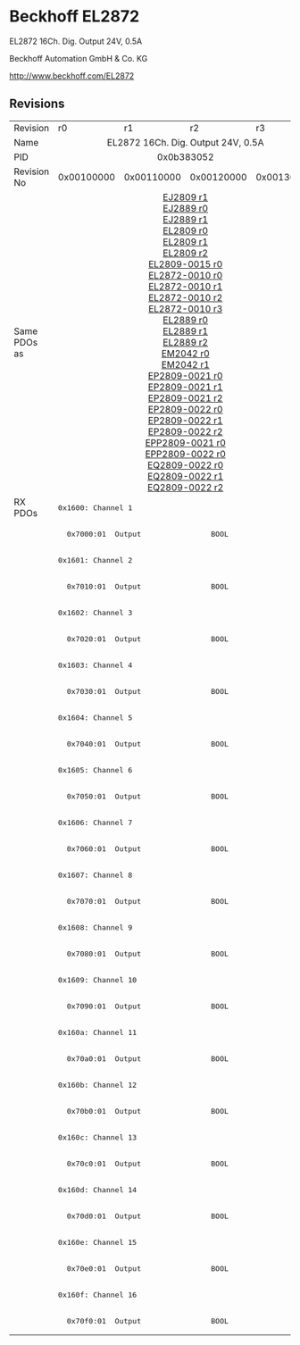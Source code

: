 # Beckhoff EL2872

EL2872 16Ch. Dig. Output 24V, 0.5A

Beckhoff Automation GmbH & Co. KG

http://www.beckhoff.com/EL2872

## Revisions
<table>
<tr >
<td>Revision</td>
<td>r0</td>
<td>r1</td>
<td>r2</td>
<td>r3</td>
</tr>
<tr >
<td>Name</td>
<td colspan=4 align="center">EL2872 16Ch. Dig. Output 24V, 0.5A</td>
</tr>
<tr >
<td>PID</td>
<td colspan=4 align="center">0x0b383052</td>
</tr>
<tr >
<td>Revision No</td>
<td>0x00100000</td>
<td>0x00110000</td>
<td>0x00120000</td>
<td>0x00130000</td>
</tr>
<tr >
<td>Same PDOs as</td>
<td colspan=4 align="center"><a href="EJ2809">EJ2809 r1</a><br/><a href="EJ2889">EJ2889 r0</a><br/><a href="EJ2889">EJ2889 r1</a><br/><a href="EL2809">EL2809 r0</a><br/><a href="EL2809">EL2809 r1</a><br/><a href="EL2809">EL2809 r2</a><br/><a href="EL2809-0015">EL2809-0015 r0</a><br/><a href="EL2872-0010">EL2872-0010 r0</a><br/><a href="EL2872-0010">EL2872-0010 r1</a><br/><a href="EL2872-0010">EL2872-0010 r2</a><br/><a href="EL2872-0010">EL2872-0010 r3</a><br/><a href="EL2889">EL2889 r0</a><br/><a href="EL2889">EL2889 r1</a><br/><a href="EL2889">EL2889 r2</a><br/><a href="EM2042">EM2042 r0</a><br/><a href="EM2042">EM2042 r1</a><br/><a href="EP2809-0021">EP2809-0021 r0</a><br/><a href="EP2809-0021">EP2809-0021 r1</a><br/><a href="EP2809-0021">EP2809-0021 r2</a><br/><a href="EP2809-0022">EP2809-0022 r0</a><br/><a href="EP2809-0022">EP2809-0022 r1</a><br/><a href="EP2809-0022">EP2809-0022 r2</a><br/><a href="EPP2809-0021">EPP2809-0021 r0</a><br/><a href="EPP2809-0022">EPP2809-0022 r0</a><br/><a href="EQ2809-0022">EQ2809-0022 r0</a><br/><a href="EQ2809-0022">EQ2809-0022 r1</a><br/><a href="EQ2809-0022">EQ2809-0022 r2</a></td>
</tr>
<tr class="rxpdo pdosection">
<td rowspan=32 valign=top>RX PDOs</td>
<td colspan=4 align="left"><pre>0x1600: Channel 1</pre></td>
<td></td>
</tr>
<tr class="rxpdo">
<td colspan=4 align="left"><pre>  0x7000:01  Output                BOOL</pre></td>
</tr>
<tr class="rxpdo pdosection">
<td colspan=4 align="left"><pre>0x1601: Channel 2</pre></td>
</tr>
<tr class="rxpdo">
<td colspan=4 align="left"><pre>  0x7010:01  Output                BOOL</pre></td>
</tr>
<tr class="rxpdo pdosection">
<td colspan=4 align="left"><pre>0x1602: Channel 3</pre></td>
</tr>
<tr class="rxpdo">
<td colspan=4 align="left"><pre>  0x7020:01  Output                BOOL</pre></td>
</tr>
<tr class="rxpdo pdosection">
<td colspan=4 align="left"><pre>0x1603: Channel 4</pre></td>
</tr>
<tr class="rxpdo">
<td colspan=4 align="left"><pre>  0x7030:01  Output                BOOL</pre></td>
</tr>
<tr class="rxpdo pdosection">
<td colspan=4 align="left"><pre>0x1604: Channel 5</pre></td>
</tr>
<tr class="rxpdo">
<td colspan=4 align="left"><pre>  0x7040:01  Output                BOOL</pre></td>
</tr>
<tr class="rxpdo pdosection">
<td colspan=4 align="left"><pre>0x1605: Channel 6</pre></td>
</tr>
<tr class="rxpdo">
<td colspan=4 align="left"><pre>  0x7050:01  Output                BOOL</pre></td>
</tr>
<tr class="rxpdo pdosection">
<td colspan=4 align="left"><pre>0x1606: Channel 7</pre></td>
</tr>
<tr class="rxpdo">
<td colspan=4 align="left"><pre>  0x7060:01  Output                BOOL</pre></td>
</tr>
<tr class="rxpdo pdosection">
<td colspan=4 align="left"><pre>0x1607: Channel 8</pre></td>
</tr>
<tr class="rxpdo">
<td colspan=4 align="left"><pre>  0x7070:01  Output                BOOL</pre></td>
</tr>
<tr class="rxpdo pdosection">
<td colspan=4 align="left"><pre>0x1608: Channel 9</pre></td>
</tr>
<tr class="rxpdo">
<td colspan=4 align="left"><pre>  0x7080:01  Output                BOOL</pre></td>
</tr>
<tr class="rxpdo pdosection">
<td colspan=4 align="left"><pre>0x1609: Channel 10</pre></td>
</tr>
<tr class="rxpdo">
<td colspan=4 align="left"><pre>  0x7090:01  Output                BOOL</pre></td>
</tr>
<tr class="rxpdo pdosection">
<td colspan=4 align="left"><pre>0x160a: Channel 11</pre></td>
</tr>
<tr class="rxpdo">
<td colspan=4 align="left"><pre>  0x70a0:01  Output                BOOL</pre></td>
</tr>
<tr class="rxpdo pdosection">
<td colspan=4 align="left"><pre>0x160b: Channel 12</pre></td>
</tr>
<tr class="rxpdo">
<td colspan=4 align="left"><pre>  0x70b0:01  Output                BOOL</pre></td>
</tr>
<tr class="rxpdo pdosection">
<td colspan=4 align="left"><pre>0x160c: Channel 13</pre></td>
</tr>
<tr class="rxpdo">
<td colspan=4 align="left"><pre>  0x70c0:01  Output                BOOL</pre></td>
</tr>
<tr class="rxpdo pdosection">
<td colspan=4 align="left"><pre>0x160d: Channel 14</pre></td>
</tr>
<tr class="rxpdo">
<td colspan=4 align="left"><pre>  0x70d0:01  Output                BOOL</pre></td>
</tr>
<tr class="rxpdo pdosection">
<td colspan=4 align="left"><pre>0x160e: Channel 15</pre></td>
</tr>
<tr class="rxpdo">
<td colspan=4 align="left"><pre>  0x70e0:01  Output                BOOL</pre></td>
</tr>
<tr class="rxpdo pdosection">
<td colspan=4 align="left"><pre>0x160f: Channel 16</pre></td>
</tr>
<tr class="rxpdo">
<td colspan=4 align="left"><pre>  0x70f0:01  Output                BOOL</pre></td>
</tr>
</table>
